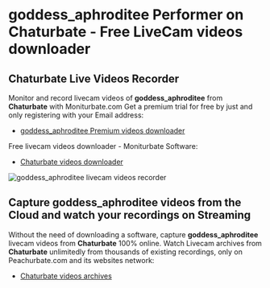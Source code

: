 # goddess_aphroditee Performer on Chaturbate - Free LiveCam videos downloader

## Chaturbate Live Videos Recorder

Monitor and record livecam videos of **goddess_aphroditee** from **Chaturbate** with Moniturbate.com
Get a premium trial for free by just and only registering with your Email address:
* [goddess_aphroditee Premium videos downloader](https://moniturbate.com/request-demo-licence-key.html)

Free livecam videos downloader - Moniturbate Software:
* [Chaturbate videos downloader](https://moniturbate.com/moniturbate-download-software.html)

![goddess_aphroditee livecam videos recorder](https://peachurnet.com/templates/moniturbate-software.png)


## Capture goddess_aphroditee videos from the Cloud and watch your recordings on Streaming

Without the need of downloading a software, capture **goddess_aphroditee** livecam videos from **Chaturbate** 100% online.
Watch Livecam archives from **Chaturbate** unlimitedly from thousands of existing recordings, only on Peachurbate.com and its websites network:
* [Chaturbate videos archives](https://peachurnet.com/)